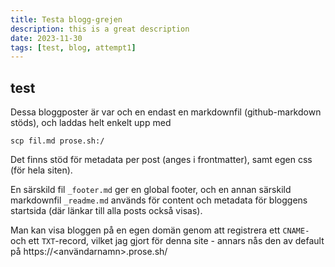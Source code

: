 ```yaml
---
title: Testa blogg-grejen
description: this is a great description
date: 2023-11-30
tags: [test, blog, attempt1]
---
```


## test

Dessa bloggposter är var och en endast en markdownfil (github-markdown stöds), och laddas helt enkelt upp med

    scp fil.md prose.sh:/

Det finns stöd för metadata per post (anges i frontmatter), samt egen css (för hela siten).

En särskild fil `_footer.md` ger en global footer, och en annan särskild markdownfil `_readme.md` används för content och metadata för bloggens startsida (där länkar till alla posts också visas).

Man kan visa bloggen på en egen domän genom att registrera ett `CNAME-` och ett `TXT`-record, vilket jag gjort för denna site - annars nås den av default på https://&lt;användarnamn&gt;.prose.sh/
